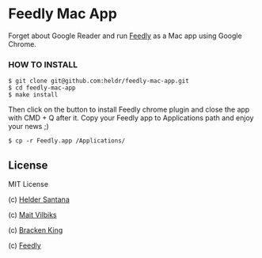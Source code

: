 Feedly Mac App
==============
Forget about Google Reader and run [Feedly][feedly] as a Mac app using Google Chrome.

### HOW TO INSTALL

```CLI
$ git clone git@github.com:heldr/feedly-mac-app.git
$ cd feedly-mac-app
$ make install
```
Then click on the button to install Feedly chrome plugin and close the app with CMD + Q after it. Copy your Feedly app to Applications path and enjoy your news ;)

```CLI
$ cp -r Feedly.app /Applications/
```

## License

MIT License

(c) [Helder Santana](http://heldr.com)

(c) [Mait Vilbiks](https://github.com/maxkostow/createchromeapp)

(c) [Bracken King](http://www.lessannoyingsoftware.com/blog/2010/08/149/Create+application+shortcuts+in+Google+Chrome+on+a+Mac)

(c) [Feedly][feedly]

[feedly]: http://feedly.com
